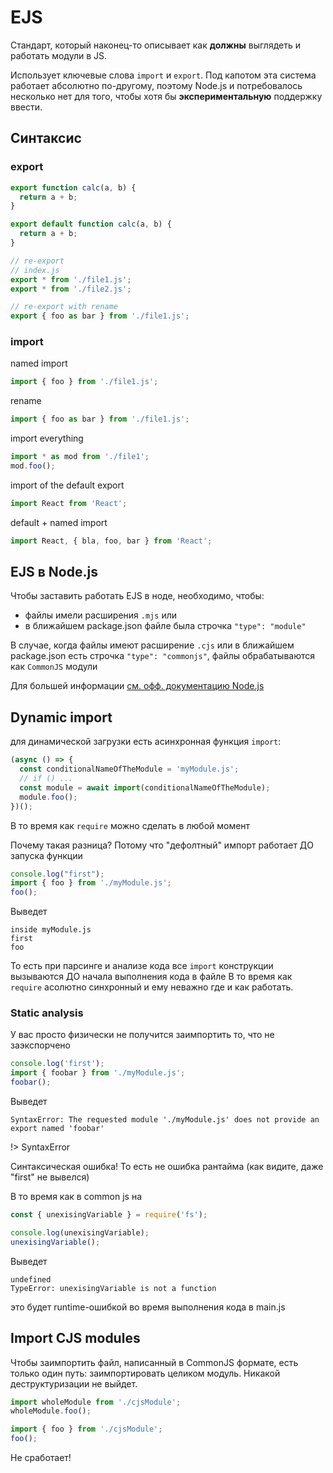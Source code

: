 # EJS

Стандарт, который наконец-то описывает как **должны** выглядеть и 
работать модули в JS. 

Использует ключевые слова `import` и `export`. 
Под капотом эта система работает абсолютно по-другому, поэтому
Node.js и потребовалось несколько нет для того, чтобы хотя бы
**экспериментальную** поддержку ввести.

## Синтаксис

### export

```javascript
export function calc(a, b) {
  return a + b;
}
```

```javascript
export default function calc(a, b) {
  return a + b;
}
```

```javascript
// re-export
// index.js
export * from './file1.js';
export * from './file2.js'; 
```


```javascript
// re-export with rename
export { foo as bar } from './file1.js';
```

### import

named import

```javascript
import { foo } from './file1.js';
```

rename
```javascript
import { foo as bar } from './file1.js';
```

import everything

```javascript
import * as mod from './file1';
mod.foo();
```

import of the default export

```javascript
import React from 'React';
```

default + named import

```javascript
import React, { bla, foo, bar } from 'React';
```

## EJS в Node.js

Чтобы заставить работать EJS в ноде, необходимо, чтобы:

* файлы имели расширения `.mjs` 
или
* в ближайшем package.json файле была строчка `"type": "module"`

В случае, когда файлы имеют расширение `.cjs` или в ближайшем package.json
есть строчка `"type": "commonjs"`, файлы обрабатываются как `CommonJS` модули

Для большей информации [см. офф. документацию Node.js](https://nodejs.org/api/esm.html)

## Dynamic import

для динамической загрузки есть асинхронная функция `import`:

```javascript
(async () => {
  const conditionalNameOfTheModule = 'myModule.js';
  // if () ...
  const module = await import(conditionalNameOfTheModule);
  module.foo();
})();
```

В то время как `require` можно сделать в любой момент

Почему такая разница? Потому что "дефолтный" импорт работает ДО запуска функции

```javascript
console.log("first");
import { foo } from './myModule.js';
foo();
```

Выведет
```
inside myModule.js
first
foo
```

То есть при парсинге и анализе кода все `import` конструкции вызываются ДО начала выполнения кода в файле
В то время как `require` асолютно синхронный и ему неважно где и как работать.

### Static analysis

У вас просто физически не получится заимпортить то, что не заэкспорчено

```javascript
console.log('first');
import { foobar } from './myModule.js';
foobar();
```

Выведет

```
SyntaxError: The requested module './myModule.js' does not provide an export named 'foobar'
```

!> SyntaxError

Синтаксическая ошибка! То есть не ошибка рантайма (как видите, даже "first" не вывелся)

В то время как в common js на 

```javascript
const { unexisingVariable } = require('fs');

console.log(unexisingVariable);
unexisingVariable();
```

Выведет 

```
undefined
TypeError: unexisingVariable is not a function
```

это будет runtime-ошибкой во время выполнения кода в main.js

## Import CJS modules

Чтобы заимпортить файл, написанный в CommonJS формате, есть только один путь: заимпортировать 
целиком модуль. Никакой деструктуризации не выйдет.

```javascript
import wholeModule from './cjsModule';
wholeModule.foo();
```

```javascript
import { foo } from './cjsModule';
foo();
```

Не сработает!